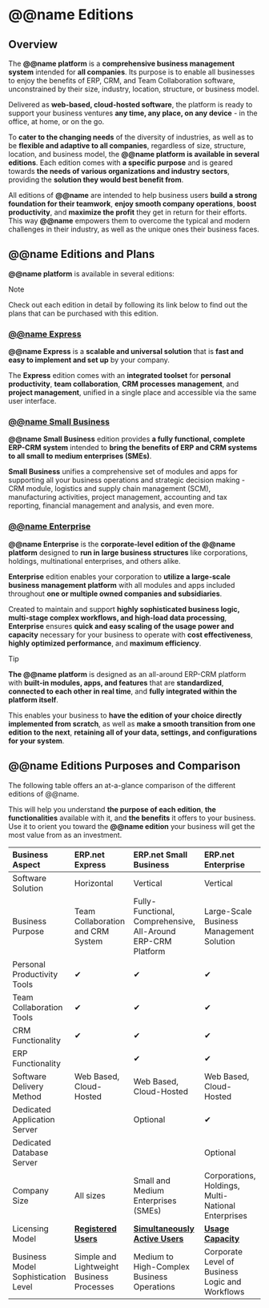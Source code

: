 # @@name Editions

## Overview

The **@@name platform** is a **comprehensive business management system** intended for **all companies**. 
Its purpose is to enable all businesses to enjoy the benefits of ERP, CRM, and Team Collaboration software, unconstrained by their size, industry, location, structure, or business model.  

Delivered as **web-based, cloud-hosted software**, the platform is ready to support your business ventures **any time, any place, on any device** - in the office, at home, or on the go.  

To **cater to the changing needs** of the diversity of industries, as well as to be **flexible and adaptive to all companies**, regardless of size, structure, location, and business model, the **@@name platform is available in several editions**. 
Each edition comes with **a specific purpose** and is geared towards **the needs of various organizations and industry sectors**, providing the **solution they would best benefit from**.  

All editions of **@@name** are intended to help business users **build a strong foundation for their teamwork**, **enjoy smooth company operations**, **boost productivity**, and **maximize the profit** they get in return for their efforts. 
This way **@@name** empowers them to overcome the typical and modern challenges in their industry, as well as the unique ones their business faces.  

## @@name Editions and Plans

**@@name platform** is available in several editions:  

> [!Note]  
> Check out each edition in detail by following its link below to find out the plans that can be purchased with this edition.  

### [@@name Express](express-edition.md)

**@@name Express** is a **scalable and universal solution** that is **fast and easy to implement and set up** by your company.  

The **Express** edition comes with an **integrated toolset** for **personal productivity**, **team collaboration**, **CRM processes management**, and **project management**, unified in a single place and accessible via the same user interface.  

### [@@name Small Business](small-business-edition.md)

**@@name Small Business** edition provides **a fully functional, complete ERP-CRM system** intended to **bring the benefits of ERP and CRM systems to all small to medium enterprises (SMEs)**.  

**Small Business** unifies a comprehensive set of modules and apps for supporting all your business operations and strategic decision making - CRM module, logistics and supply chain management (SCM), manufacturing activities, project management, accounting and tax reporting, financial management and analysis, and even more.  

### [@@name Enterprise](enterprise-edition.md)

**@@name Enterprise** is the **corporate-level edition of the @@name platform** designed to **run in large business structures** like corporations, holdings, multinational enterprises, and others alike.  

**Enterprise** edition enables your corporation to **utilize a large-scale business management platform** with all modules and apps included throughout **one or multiple owned companies and subsidiaries**.  

Created to maintain and support **highly sophisticated business logic, multi-stage complex workflows, and high-load data processing**, **Enterprise** ensures **quick and easy scaling of the usage power and capacity** necessary for your business to operate with **cost effectiveness**, **highly optimized performance**, and **maximum efficiency**.  

> [!TIP]
> **The @@name platform** is designed as an all-around ERP-CRM platform with **built-in modules, apps, and features** that are **standardized**, **connected to each other in real time**, and **fully integrated within the platform itself**.  
> 
> This enables your business to **have the edition of your choice directly implemented from scratch**, as well as **make a smooth transition from one edition to the next**, **retaining all of your data, settings, and configurations for your system**.  

## @@name Editions Purposes and Comparison

The following table offers an at-a-glance comparison of the different editions of @@name.  

This will help you understand **the purpose of each edition**, **the functionalities** available with it, and **the benefits** it offers to your business. 
Use it to orient you toward the **@@name edition** your business will get the most value from as an investment.  

|Business Aspect|ERP.net Express|ERP.net Small Business|ERP.net Enterprise|
|:----|:----|:----|:----|
|Software Solution|Horizontal|Vertical|Vertical|
|Business Purpose|Team Collaboration and CRM System|Fully-Functional, Comprehensive, All-Around ERP-CRM Platform|Large-Scale Business Management Solution|
|Personal Productivity Tools|✔|✔|✔|
|Team Collaboration Tools|✔|✔|✔|
|CRM Functionality|✔|✔|✔|
|ERP Functionality| |✔|✔|
|Software Delivery Method|Web Based, Cloud-Hosted|Web Based, Cloud-Hosted|Web Based, Cloud-Hosted|
|Dedicated Application Server| |Optional|✔|
|Dedicated Database Server| | |Optional|
|Company Size|All sizes|Small and Medium Enterprises (SMEs)|Corporations, Holdings, Multi-National Enterprises|
|Licensing Model|**[Registered Users](~/information/licensing/registered-user-based-licensing.md)**|**[Simultaneously Active Users](~/information/licensing/concurrent-sessions-based-licensing.md)**|**[Usage Capacity](~/information/licensing/core-licensing.md)**|
|Business Model Sophistication Level|Simple and Lightweight Business Processes|Medium to High-Complex Business Operations|Corporate Level of Business Logic and Workflows|
